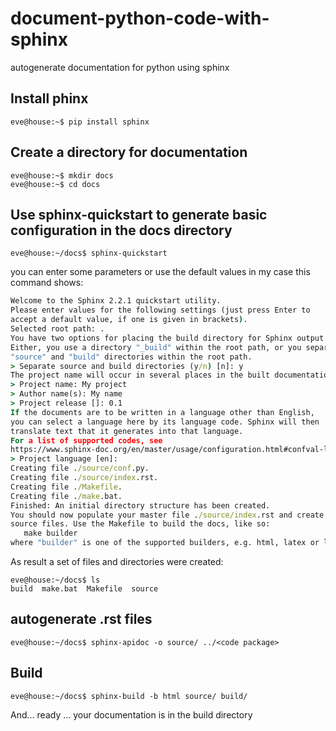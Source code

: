 # document-python-code-with-sphinx
autogenerate documentation for python using sphinx


## Install  phinx
```console
eve@house:~$ pip install sphinx
```

## Create a directory for documentation

```console
eve@house:~$ mkdir docs
eve@house:~$ cd docs
```

## Use sphinx-quickstart to generate basic configuration in the docs directory

```console
eve@house:~/docs$ sphinx-quickstart
```
you can enter some parameters or use the default values in my case this command shows:

```bat
Welcome to the Sphinx 2.2.1 quickstart utility.
Please enter values for the following settings (just press Enter to
accept a default value, if one is given in brackets).
Selected root path: .
You have two options for placing the build directory for Sphinx output.
Either, you use a directory "_build" within the root path, or you separate
"source" and "build" directories within the root path.
> Separate source and build directories (y/n) [n]: y
The project name will occur in several places in the built documentation.
> Project name: My project
> Author name(s): My name
> Project release []: 0.1
If the documents are to be written in a language other than English,
you can select a language here by its language code. Sphinx will then
translate text that it generates into that language.
For a list of supported codes, see
https://www.sphinx-doc.org/en/master/usage/configuration.html#confval-language.
> Project language [en]: 
Creating file ./source/conf.py.
Creating file ./source/index.rst.
Creating file ./Makefile.
Creating file ./make.bat.
Finished: An initial directory structure has been created.
You should now populate your master file ./source/index.rst and create other documentation
source files. Use the Makefile to build the docs, like so:
   make builder
where "builder" is one of the supported builders, e.g. html, latex or linkcheck.
```
As result a set of files and directories were created:

```console
eve@house:~/docs$ ls
build  make.bat  Makefile  source
```

## autogenerate .rst files
```console
eve@house:~/docs$ sphinx-apidoc -o source/ ../<code package>
 ```
 
 ## Build
```console
eve@house:~/docs$ sphinx-build -b html source/ build/
 ```
 
 And... ready ... your documentation is in the build directory
 

 
